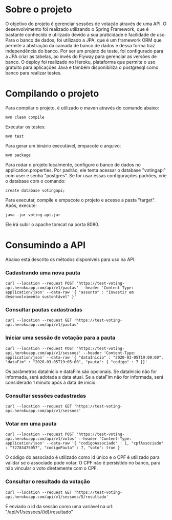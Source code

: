 # Sobre o projeto

O objetivo do projeto é gerenciar sessões de votação através de uma API. O desenvolvimento foi realizado utilizando o Spring Framework, que é bastante conhecido e utilizado devido a sua praticidade e facilidade de uso. Para o banco de dados, foi utilizado a JPA, que é um framework ORM que permite a abstração da camada de banco de dados e dessa forma traz independência do banco. Por ser um projeto de teste, foi configurado para a JPA criar as tabelas, ao invés do Flyway para gerenciar as versões de banco. O deploy foi realizado no Heroku, plataforma que permite o uso gratuito para aplicações Java e também disponibiliza o postgresql como banco para realizar testes.

# Compilando o projeto

Para compilar o projeto,  é utilizado o maven através do comando abaixo:

```mvn clean compile```

Executar os testes:

```mvn test```

Para gerar um binário executável, empacote o arquivo:

```mvn package```

Para rodar o projeto localmente, configure o banco de dados no application.properties. Por padrão, ele tenta acessar o database "votingapi" com user e senha "postgres". Se for usar essas configurações padrões, crie o database com o comando:

```create database votingapi;```

Para executar, compile e empacote o projeto e acesse a pasta "target". Após, execute:

```java -jar voting-api.jar```

Ele irá subir o apache tomcat na porta 8080.

# Consumindo a API

Abaixo está descrito os métodos disponíveis para uso na API.

### Cadastrando uma nova pauta

```curl --location --request POST 'https://test-voting-api.herokuapp.com/api/v1/pautas' --header 'Content-Type: application/json' --data-raw '{ "assunto" : "Investir em desenvolvimento sustentável" }'```

### Consultar pautas cadastradas

```curl --location --request GET 'https://test-voting-api.herokuapp.com/api/v1/pautas'```

### Iniciar uma sessão de votação para a pauta

```curl --location --request POST 'https://test-voting-api.herokuapp.com/api/v1/sessoes' --header 'Content-Type: application/json' --data-raw '{ "dataInicio" : "2020-03-05T19:00:00", "dataFim" : "2020-03-05T19:05:00", "pauta": { "codigo" : 7 }}'```

Os parâmetros dataInicio e dataFim são opcionais. Se dataInicio não for informada, será adotada a data atual. Se a dataFim não for informada, será considerado 1 minuto após a data de inicio.

### Consultar sessões cadastradas

```curl --location --request GET 'https://test-voting-api.herokuapp.com/api/v1/sessoes'```

### Votar em uma pauta

```curl --location --request POST 'https://test-voting-api.herokuapp.com/api/v1/votos' --header 'Content-Type: application/json' --data-raw '{ "codigoAssociado" : 1, "cpfAssociado" : "72783475057", "codigoPauta" : 7, "voto": true }'```

O código do associado é utilizado como id único e o CPF é utilizado para validar se o associado pode votar. O CPF não é persistido no banco, para não vincular o voto diretamente com o CPF.

### Consultar o resultado da votação

```curl --location --request GET 'https://test-voting-api.herokuapp.com/api/v1/sessoes/5/resultado'```

É enviado o id da sessão como uma variável na url: "/api/v1/sessoes/{id}/resultado"


